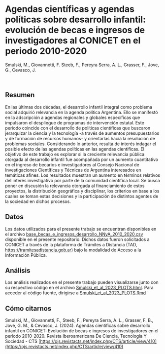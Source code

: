 **Agendas científicas y agendas políticas sobre desarrollo infantil: evolución de becas e ingresos de investigadores al CONICET en el periodo 2010-2020**
================
Smulski, M., Giovannetti, F. Steeb, F., Pereyra Serra, A. L., Grasser,
F., Jove, G., Cevasco, J.

<br>

## Resumen
En las últimas dos décadas, el desarrollo infantil integral como problema social adquirió relevancia en la agenda política Argentina. Ello se manifestó en la adscripción a agendas regionales y globales específicas que impulsaron el despliegue de programas de intervención estatal. Este periodo coincide con el desarrollo de políticas científicas que buscaron jerarquizar la ciencia y la tecnología -a través de aumentos presupuestarios y de formación de recursos humanos- y orientarlas hacia la resolución de problemas sociales. Considerando lo anterior, resulta de interés indagar el posible efecto de las agendas políticas en las agendas científicas. El objetivo de este trabajo es explorar si la creciente relevancia pública otorgada al desarrollo infantil fue acompañada por un aumento cuantitativo en el ingreso de becarios e investigadores al Consejo Nacional de Investigaciones Científicas y Técnicas de Argentina interesados en temáticas afines. Los resultados muestran un aumento en términos relativos del interés investigativo por parte de la comunidad científica local. Se busca poner en discusión la relevancia otorgada al financiamiento de estos proyectos, la distribución geográfica y disciplinar, los criterios en base a los cuales se toman estas decisiones y la participación de distintos agentes de la sociedad en dichos procesos.


## Datos
Los datos utilizados para el presente trabajo se encuentran disponibles en el archivo [base_becas_e_ingresos_desarrollo_NNyA_2010_2020.csv](base_becas_e_ingresos_desarrollo_NNyA_2010_2020.csv) disponible en el presente repositorio. Dichos datos fueron solicitados a CONICET a través de la plataforma de Trámites a Distancia (TAD, https://tramitesadistancia.gob.ar) bajo la modalidad de Acceso a la Información Pública. 

## Análisis
Los análisis realizados en el presente trabajo pueden visualizarse junto con su respectivo código en el archivo [Smulski_et_al_2023_PLOTS.html](http://htmlpreview.github.io/?https://github.com/AgendasDesarrolloInfantil/Smulski_et_al_2023/blob/master/Smulski_et_al_2023_PLOTS.html). Para acceder al código fuente, dirigirse a [Smulski_et_al_2023_PLOTS.Rmd](Smulski_et_al_2023_PLOTS.Rmd)

## Cómo citarnos
Smulski, M., Giovannetti, F., Steeb, F., Pereyra Serra, A. L., Grasser, F. B., Jove, G. M., & Cevasco, J. (2024). Agendas científicas sobre desarrollo infantil en CONICET: Evolución de becas e ingresos de investigadores en el periodo 2010-2020. Revista Iberoamericana De Ciencia, Tecnología Y Sociedad - CTS [https://ojs.revistacts.net/index.php/CTS/article/view/410](https://ojs.revistacts.net/index.php/CTS/article/view/410)
